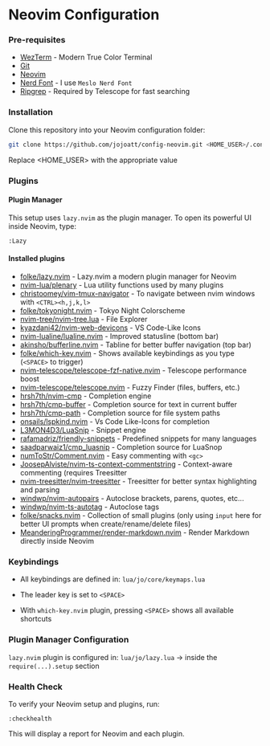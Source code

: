 # Neovim Configuration

### Pre-requisites

- [WezTerm](https://wezterm.org/installation.html) - Modern True Color Terminal
- [Git](https://git-scm.com/downloads)
- [Neovim](https://neovim.io)
- [Nerd Font](https://www.nerdfonts.com/) - I use `Meslo Nerd Font`
- [Ripgrep](https://github.com/BurntSushi/ripgrep) - Required by Telescope for fast searching

### Installation

Clone this repository into your Neovim configuration folder:
```bash
git clone https://github.com/jojoatt/config-neovim.git <HOME_USER>/.config/nvim
```
Replace <HOME_USER> with the appropriate value

### Plugins
#### Plugin Manager
This setup uses `lazy.nvim` as the plugin manager.
To open its powerful UI inside Neovim, type:
```vim
:Lazy
```

#### Installed plugins
- [folke/lazy.nvim](https://github.com/folke/lazy.nvim) - Lazy.nvim a modern plugin manager for Neovim
- [nvim-lua/plenary](https://github.com/nvim-lua/plenary.nvim) - Lua utility functions used by many plugins
- [christoomey/vim-tmux-navigator](https://github.com/christoomey/vim-tmux-navigator) - To navigate between nvim windows with `<CTRL><h,j,k,l>`
- [folke/tokyonight.nvim](https://github.com/folke/tokyonight.nvim) - Tokyo Night Colorscheme
- [nvim-tree/nvim-tree.lua](https://github.com/nvim-tree/nvim-tree.lua) - File Explorer
- [kyazdani42/nvim-web-devicons](https://github.com/kyazdani42/nvim-web-devicons) - VS Code-Like Icons
- [nvim-lualine/lualine.nvim](https://github.com/nvim-lualine/lualine.nvim) - Improved statusline (bottom bar)
- [akinsho/bufferline.nvim](https://github.com/akinsho/bufferline.nvim) - Tabline for better buffer navigation (top bar)
- [folke/which-key.nvim](https://github.com/folke/which-key.nvim) - Shows available keybindings as you type (`<SPACE>` to trigger)
 - [nvim-telescope/telescope-fzf-native.nvim](https://github.com/nvim-telescope/telescope-fzf-native.nvim) - Telescope performance boost
- [nvim-telescope/telescope.nvim](https://github.com/nvim-telescope/telescope.nvim) - Fuzzy Finder (files, buffers, etc.)
- [hrsh7th/nvim-cmp](https://github.com/hrsh7th/nvim-cmp) - Completion engine
- [hrsh7th/cmp-buffer](https://github.com/hrsh7th/cmp-buffer) - Completion source for text in current buffer
- [hrsh7th/cmp-path](https://github.com/hrsh7th/cmp-path) - Completion source for file system paths
- [onsails/lspkind.nvim](https://github.com/onsails/lspkind.nvim) - Vs Code Like-Icons for completion
- [L3MON4D3/LuaSnip](https://github.com/L3MON4D3/LuaSnip) - Snippet engine
- [rafamadriz/friendly-snippets](https://github.com/rafamadriz/friendly-snippets) - Predefined snippets for many languages
- [saadparwaiz1/cmp_luasnip](https://github.com/saadparwaiz1/cmp_luasnip) - Completion source for LuaSnop
- [numToStr/Comment.nvim](https://github.com/numToStr/Comment.nvim) - Easy commenting with `<gc>`
- [JoosepAlviste/nvim-ts-context-commentstring](https://github.com/JoosepAlviste/nvim-ts-context-commentstring) - Context-aware commenting (requires Treesitter
- [nvim-treesitter/nvim-treesitter](https://github.com/nvim-treesitter/nvim-treesitter) - Treesitter for better syntax highlighting and parsing
- [windwp/nvim-autopairs](https://github.com/windwp/nvim-autopairs) - Autoclose brackets, parens, quotes, etc...
- [windwp/nvim-ts-autotag](https://github.com/windwp/nvim-ts-autotag) - Autoclose tags
- [folke/snacks.nvim](https://github.com/folke/snacks.nvim) - Collection of small plugins (only using `input` here for better UI prompts when create/rename/delete files)
- [MeanderingProgrammer/render-markdown.nvim](https://github.com/MeanderingProgrammer/render-markdown.nvim) - Render Markdown directly inside Neovim

### Keybindings
- All keybindings are defined in:
`lua/jo/core/keymaps.lua`

- The leader key is set to `<SPACE>`

- With `which-key.nvim` plugin, pressing `<SPACE>` shows all available shortcuts


### Plugin Manager Configuration
`lazy.nvim` plugin is configured in:
`lua/jo/lazy.lua` -> inside the `require(...).setup` section

### Health Check
To verify your Neovim setup and plugins, run:
```vim
:checkhealth
```
This will display a report for Neovim and each plugin.
